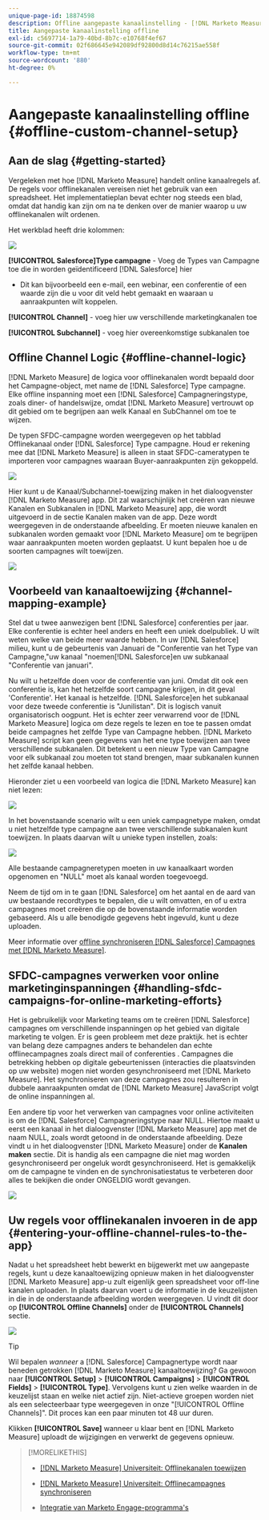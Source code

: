 ```yaml
---
unique-page-id: 18874598
description: Offline aangepaste kanaalinstelling - [!DNL Marketo Measure] - Productdocumentatie
title: Aangepaste kanaalinstelling offline
exl-id: c5697714-1a79-40bd-8b7c-e10768f4ef67
source-git-commit: 02f686645e942089df92800d8d14c76215ae558f
workflow-type: tm+mt
source-wordcount: '880'
ht-degree: 0%

---
```


# Aangepaste kanaalinstelling offline {#offline-custom-channel-setup}

## Aan de slag {#getting-started}

Vergeleken met hoe [!DNL Marketo Measure] handelt online kanaalregels af. De regels voor offlinekanalen vereisen niet het gebruik van een spreadsheet. Het implementatieplan bevat echter nog steeds een blad, omdat dat handig kan zijn om na te denken over de manier waarop u uw offlinekanalen wilt ordenen.

Het werkblad heeft drie kolommen:

![](assets/1-2.png)

**[!UICONTROL Salesforce]Type campagne** - Voeg de Types van Campagne toe die in worden geïdentificeerd [!DNL Salesforce] hier

* Dit kan bijvoorbeeld een e-mail, een webinar, een conferentie of een waarde zijn die u voor dit veld hebt gemaakt en waaraan u aanraakpunten wilt koppelen.

**[!UICONTROL Channel]** - voeg hier uw verschillende marketingkanalen toe

**[!UICONTROL Subchannel]** - voeg hier overeenkomstige subkanalen toe

## Offline Channel Logic {#offline-channel-logic}

[!DNL Marketo Measure] de logica voor offlinekanalen wordt bepaald door het Campagne-object, met name de [!DNL Salesforce] Type campagne. Elke offline inspanning moet een [!DNL Salesforce] Campagneringstype, zoals diner- of handelswijze, omdat [!DNL Marketo Measure] vertrouwt op dit gebied om te begrijpen aan welk Kanaal en SubChannel om toe te wijzen.

De typen SFDC-campagne worden weergegeven op het tabblad Offlinekanaal onder [!DNL Salesforce] Type campagne. Houd er rekening mee dat [!DNL Marketo Measure] is alleen in staat SFDC-cameratypen te importeren voor campagnes waaraan Buyer-aanraakpunten zijn gekoppeld.

![](assets/2-2.png)

Hier kunt u de Kanaal/Subchannel-toewijzing maken in het dialoogvenster [!DNL Marketo Measure] app. Dit zal waarschijnlijk het creëren van nieuwe Kanalen en Subkanalen in [!DNL Marketo Measure] app, die wordt uitgevoerd in de sectie Kanalen maken van de app. Deze wordt weergegeven in de onderstaande afbeelding. Er moeten nieuwe kanalen en subkanalen worden gemaakt voor [!DNL Marketo Measure] om te begrijpen waar aanraakpunten moeten worden geplaatst. U kunt bepalen hoe u de soorten campagnes wilt toewijzen.

![](assets/3-2.png)

## Voorbeeld van kanaaltoewijzing {#channel-mapping-example}

Stel dat u twee aanwezigen bent [!DNL Salesforce] conferenties per jaar. Elke conferentie is echter heel anders en heeft een uniek doelpubliek. U wilt weten welke van beide meer waarde hebben. In uw [!DNL Salesforce] milieu, kunt u de gebeurtenis van Januari de &quot;Conferentie van het Type van Campagne,&quot;uw kanaal &quot;noemen[!DNL Salesforce]en uw subkanaal &quot;Conferentie van januari&quot;.

Nu wilt u hetzelfde doen voor de conferentie van juni. Omdat dit ook een conferentie is, kan het hetzelfde soort campagne krijgen, in dit geval &#39;Conferentie&#39;. Het kanaal is hetzelfde. [!DNL Salesforce]en het subkanaal voor deze tweede conferentie is &quot;Junilistan&quot;. Dit is logisch vanuit organisatorisch oogpunt. Het is echter zeer verwarrend voor de [!DNL Marketo Measure] logica om deze regels te lezen en toe te passen omdat beide campagnes het zelfde Type van Campagne hebben. [!DNL Marketo Measure] script kan geen gegevens van het ene type toewijzen aan twee verschillende subkanalen. Dit betekent u een nieuw Type van Campagne voor elk subkanaal zou moeten tot stand brengen, maar subkanalen kunnen het zelfde kanaal hebben.

Hieronder ziet u een voorbeeld van logica die [!DNL Marketo Measure] kan niet lezen:

![](assets/4-2.png)

In het bovenstaande scenario wilt u een uniek campagnetype maken, omdat u niet hetzelfde type campagne aan twee verschillende subkanalen kunt toewijzen. In plaats daarvan wilt u unieke typen instellen, zoals:

![](assets/5-2.png)

Alle bestaande campagneretypen moeten in uw kanaalkaart worden opgenomen en &quot;NULL&quot; moet als kanaal worden toegevoegd.

Neem de tijd om in te gaan [!DNL Salesforce] om het aantal en de aard van uw bestaande recordtypes te bepalen, die u wilt omvatten, en of u extra campagnes moet creëren die op de bovenstaande informatie worden gebaseerd. Als u alle benodigde gegevens hebt ingevuld, kunt u deze uploaden.

Meer informatie over [offline synchroniseren [!DNL Salesforce] Campagnes met [!DNL Marketo Measure]](/help/channel-tracking-and-setup/offline-channels/syncing-offline-campaigns.md).

## SFDC-campagnes verwerken voor online marketinginspanningen {#handling-sfdc-campaigns-for-online-marketing-efforts}

Het is gebruikelijk voor Marketing teams om te creëren [!DNL Salesforce] campagnes om verschillende inspanningen op het gebied van digitale marketing te volgen. Er is geen probleem met deze praktijk. het is echter van belang deze campagnes anders te behandelen dan echte offlinecampagnes zoals direct mail of conferenties . Campagnes die betrekking hebben op digitale gebeurtenissen (interacties die plaatsvinden op uw website) mogen niet worden gesynchroniseerd met [!DNL Marketo Measure]. Het synchroniseren van deze campagnes zou resulteren in dubbele aanraakpunten omdat de [!DNL Marketo Measure] JavaScript volgt de online inspanningen al.

Een andere tip voor het verwerken van campagnes voor online activiteiten is om de [!DNL Salesforce] Campagneringstype naar NULL. Hiertoe maakt u eerst een kanaal in het dialoogvenster [!DNL Marketo Measure] app met de naam NULL, zoals wordt getoond in de onderstaande afbeelding. Deze vindt u in het dialoogvenster [!DNL Marketo Measure] onder de **Kanalen maken** sectie. Dit is handig als een campagne die niet mag worden gesynchroniseerd per ongeluk wordt gesynchroniseerd. Het is gemakkelijk om de campagne te vinden en de synchronisatiestatus te verbeteren door alles te bekijken die onder ONGELDIG wordt gevangen.

![](assets/6-2.png)

## Uw regels voor offlinekanalen invoeren in de app {#entering-your-offline-channel-rules-to-the-app}

Nadat u het spreadsheet hebt bewerkt en bijgewerkt met uw aangepaste regels, kunt u deze kanaaltoewijzing opnieuw maken in het dialoogvenster [!DNL Marketo Measure] app-u zult eigenlijk geen spreadsheet voor off-line kanalen uploaden. In plaats daarvan voert u de informatie in de keuzelijsten in die in de onderstaande afbeelding worden weergegeven. U vindt dit door op **[!UICONTROL Offline Channels]** onder de **[!UICONTROL Channels]** sectie.

![](assets/7-2.png)

>[!TIP]
>
>Wil bepalen _wanneer_ a [!DNL Salesforce] Campagnertype wordt naar beneden getrokken [!DNL Marketo Measure] kanaaltoewijzing? Ga gewoon naar **[!UICONTROL Setup]** > **[!UICONTROL Campaigns]** > **[!UICONTROL Fields]** > **[!UICONTROL Type]**. Vervolgens kunt u zien welke waarden in de keuzelijst staan en welke niet actief zijn. Niet-actieve groepen worden niet als een selecteerbaar type weergegeven in onze &quot;[!UICONTROL Offline Channels]&quot;. Dit proces kan een paar minuten tot 48 uur duren.

Klikken **[!UICONTROL Save]** wanneer u klaar bent en [!DNL Marketo Measure] uploadt de wijzigingen en verwerkt de gegevens opnieuw.

>[!MORELIKETHIS]
>
>* [[!DNL Marketo Measure] Universiteit: Offlinekanalen toewijzen](https://universityonline.marketo.com/courses/bizible-fundamentals-channel-management/#/page/5c630eca34d9f0367662b77f)
>
>* [[!DNL Marketo Measure] Universiteit: Offlinecampagnes synchroniseren](https://universityonline.marketo.com/courses/bizible-fundamentals-channel-management/#/page/5c63286e34d9f0367662b78b)
>
>* [Integratie van Marketo Engage-programma&#39;s](/help/marketo-measure-and-marketo/marketo-measure-integrations-with-marketo/marketo-engage-programs-integration.md#channel-mapping)

